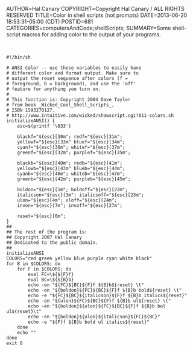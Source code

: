 AUTHOR=Hal Canary
COPYRIGHT=Copyright Hal Canary / ALL RIGHTS RESERVED
TITLE=Color in shell scripts (not prompts)
DATE=2013-06-20 18:53:31-05:00 (CDT)
POSTID=681
CATEGORIES=computersAndCode;shellScripts;
SUMMARY=Some shell-script macros for adding color to the output of your programs.

&nbsp;

    #!/bin/sh

    # ANSI Color -- use these variables to easily have
    # different color and format output. Make sure to
    # output the reset sequence after colors (f =
    # foreground, b = background), and use the 'off'
    # feature for anything you turn on.
    #
    # This function is: Copyright 2004 Dave Taylor
    # from book _Wicked_Cool_Shell_Scripts_,
    # ISBN 1593270127.
    # http://www.intuitive.com/wicked/showscript.cgi?011-colors.sh
    initializeANSI() {
        esc=$(printf '\033')

        blackf="${esc}[30m"; redf="${esc}[31m";
        yellowf="${esc}[33m" bluef="${esc}[34m";
        cyanf="${esc}[36m"; whitef="${esc}[37m";
        greenf="${esc}[32m"; purplef="${esc}[35m";

        blackb="${esc}[40m"; redb="${esc}[41m";
        yellowb="${esc}[43m" blueb="${esc}[44m";
        cyanb="${esc}[46m"; whiteb="${esc}[47m";
        greenb="${esc}[42m"; purpleb="${esc}[45m";

        boldon="${esc}[1m"; boldoff="${esc}[22m";
        italicson="${esc}[3m"; italicsoff="${esc}[23m";
        ulon="${esc}[4m"; uloff="${esc}[24m";
        invon="${esc}[7m"; invoff="${esc}[27m";

        reset="${esc}[0m";
    }
    ##
    ## The rest of the program is:
    ## Copyright 2007 Hal Canary
    ## Dedicated to the public domain.
    ##
    initializeANSI
    COLORS="red green yellow blue purple cyan white black"
    for B in $COLORS; do
        for F in $COLORS; do
            eval FC=\${${F}f}
            eval BC=\${${B}b}
            echo -en "${FC}${BC}${F}f ${B}b${reset} \t"
            echo -en "${boldon}${FC}${BC}${F}f ${B}b bold${reset} \t"
            echo -e "${FC}${BC}${italicson}${F}f ${B}b italics${reset}"
            echo -en "${ulon}${FC}${BC}${F}f ${B}b ul${reset} \t"
            echo -en "${boldon}${ulon}${FC}${BC}${F}f ${B}b bol ul${reset}\t"
            echo -en "${boldon}${ulon}${italicson}${FC}${BC}"
            echo -e "${F}f ${B}b bold ul italics${reset}"
        done
        echo ""
    done
    exit 0
